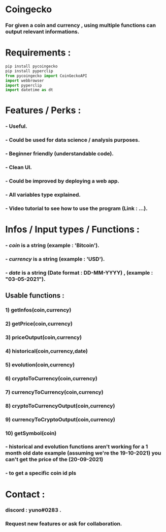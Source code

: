 # Coingecko 

### For given a **coin** and **currency** , using multiple functions can output relevant informations. 

# Requirements : 

```python
pip install pycoingecko
pip install pyperclip
from pycoingecko import CoinGeckoAPI
import webbrowser
import pyperclip
import datetime as dt
```
# Features / Perks :

### -  Useful.
### -  Could be used for data science / analysis purposes.
### -  Beginner friendly (understandable code).
### -  Clean UI.
### -  Could be improved by deploying a web app.
### -  All variables type explained.
### -  Video tutorial to see how to use the program (Link : ...).

# Infos / Input types / Functions : 

### -  ***coin*** is a string (example : 'Bitcoin').
### -  ***currency*** is a string (example : 'USD').
### -  ***date*** is a string (Date format : DD-MM-YYYY) , (example : "03-05-2021").

##   Usable functions : 
###  **1) getInfos(coin,currency)**        
### **2) getPrice(coin,currency)**        
###  **3) priceOutput(coin,currency)**     
###  **4) historical(coin,currency,date)** 
###  **5) evolution(coin,currency)**       
###  **6) cryptoToCurrency(coin,currency)**  
###  **7) currencyToCurrency(coin,currency)**
###  **8) cryptoToCurrencyOutput(coin,currency)**
###  **9) currencyToCryptoOutput(coin,currency)**
###  **10) getSymbol(coin)**  

### -  **historical** and **evolution** functions **aren't working** for a **1 month old** date example (assuming we're the **19-10-2021**) you can't get the price of the (**20-09-2021**)

### - to get a specific coin id pls
# Contact : 

### discord : **yuno#0283** .
### Request new features or ask for collaboration.
